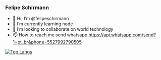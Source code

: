 ### Felipe Schirmann
- 👋 Hi, I’m @felipeschirmann
- 🌱 I’m currently learning node
- 💞️ I’m looking to collaborate on world technology
- 📫 How to reach me send whatsapp https://api.whatsapp.com/send?1=pt_br&phone=5527992790505

[![Top Langs](https://github-readme-stats.vercel.app/api/top-langs/?username=felipeschirmann&layout=compact&theme=chartreuse-dark)](https://api.whatsapp.com/send?1=pt_br&phone=5527992790505)

<!---
felipeschirmann/felipeschirmann is a ✨ special ✨ repository because its `README.md` (this file) appears on your GitHub profile.
You can click the Preview link to take a look at your changes.
--->
